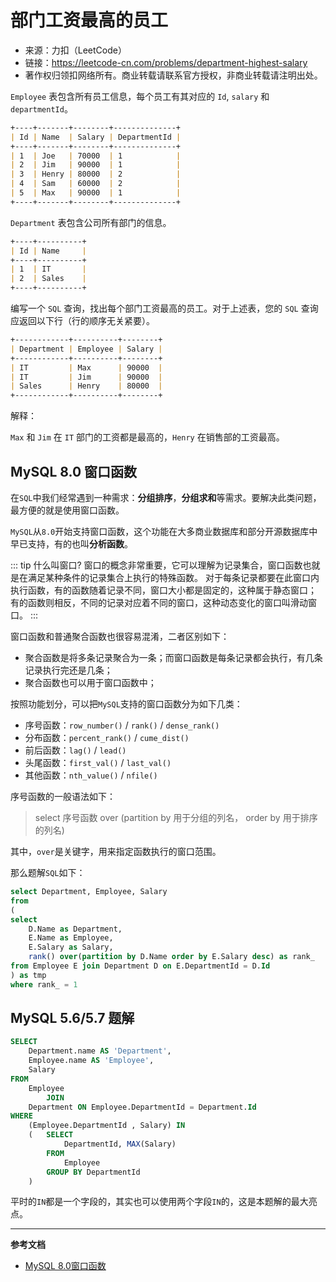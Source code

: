 # 部门工资最高的员工

- 来源：力扣（LeetCode）
- 链接：https://leetcode-cn.com/problems/department-highest-salary
- 著作权归领扣网络所有。商业转载请联系官方授权，非商业转载请注明出处。

`Employee` 表包含所有员工信息，每个员工有其对应的 `Id`, `salary` 和 `departmentId`。
```markdown
+----+-------+--------+--------------+
| Id | Name  | Salary | DepartmentId |
+----+-------+--------+--------------+
| 1  | Joe   | 70000  | 1            |
| 2  | Jim   | 90000  | 1            |
| 3  | Henry | 80000  | 2            |
| 4  | Sam   | 60000  | 2            |
| 5  | Max   | 90000  | 1            |
+----+-------+--------+--------------+
```

`Department` 表包含公司所有部门的信息。
```markdown
+----+----------+
| Id | Name     |
+----+----------+
| 1  | IT       |
| 2  | Sales    |
+----+----------+
```

编写一个 `SQL` 查询，找出每个部门工资最高的员工。对于上述表，您的 `SQL` 查询应返回以下行（行的顺序无关紧要）。

```markdown
+------------+----------+--------+
| Department | Employee | Salary |
+------------+----------+--------+
| IT         | Max      | 90000  |
| IT         | Jim      | 90000  |
| Sales      | Henry    | 80000  |
+------------+----------+--------+
```

解释：

`Max` 和 `Jim` 在 `IT` 部门的工资都是最高的，`Henry` 在销售部的工资最高。

## MySQL 8.0 窗口函数

在`SQL`中我们经常遇到一种需求：**分组排序**，**分组求和**等需求。要解决此类问题，最方便的就是使用窗口函数。

`MySQL`从`8.0`开始支持窗口函数，这个功能在大多商业数据库和部分开源数据库中早已支持，有的也叫**分析函数**。

::: tip 什么叫窗口?
窗口的概念非常重要，它可以理解为记录集合，窗口函数也就是在满足某种条件的记录集合上执行的特殊函数。
对于每条记录都要在此窗口内执行函数，有的函数随着记录不同，窗口大小都是固定的，这种属于静态窗口；
有的函数则相反，不同的记录对应着不同的窗口，这种动态变化的窗口叫滑动窗口。
::: 

窗口函数和普通聚合函数也很容易混淆，二者区别如下：
- 聚合函数是将多条记录聚合为一条；而窗口函数是每条记录都会执行，有几条记录执行完还是几条；
- 聚合函数也可以用于窗口函数中；


按照功能划分，可以把`MySQL`支持的窗口函数分为如下几类：
- 序号函数：`row_number()` / `rank()` / `dense_rank()`
- 分布函数：`percent_rank()` / `cume_dist()`
- 前后函数：`lag()` / `lead()`
- 头尾函数：`first_val()` / `last_val()`
- 其他函数：`nth_value()` / `nfile()`

序号函数的一般语法如下：
> select 序号函数 over (partition by 用于分组的列名， order by 用于排序的列名)

其中，`over`是关键字，用来指定函数执行的窗口范围。

那么题解`SQL`如下：
```sql
select Department, Employee, Salary
from 
(
select 
    D.Name as Department, 
    E.Name as Employee, 
    E.Salary as Salary, 
    rank() over(partition by D.Name order by E.Salary desc) as rank_
from Employee E join Department D on E.DepartmentId = D.Id
) as tmp
where rank_ = 1
```

## MySQL 5.6/5.7 题解

```sql
SELECT
    Department.name AS 'Department',
    Employee.name AS 'Employee',
    Salary
FROM
    Employee
        JOIN
    Department ON Employee.DepartmentId = Department.Id
WHERE
    (Employee.DepartmentId , Salary) IN
    (   SELECT
            DepartmentId, MAX(Salary)
        FROM
            Employee
        GROUP BY DepartmentId
	)
```

平时的`IN`都是一个字段的，其实也可以使用两个字段`IN`的，这是本题解的最大亮点。


--- 
**参考文档**

- [MySQL 8.0窗口函数](https://www.cnblogs.com/DataArt/p/9961676.html)
